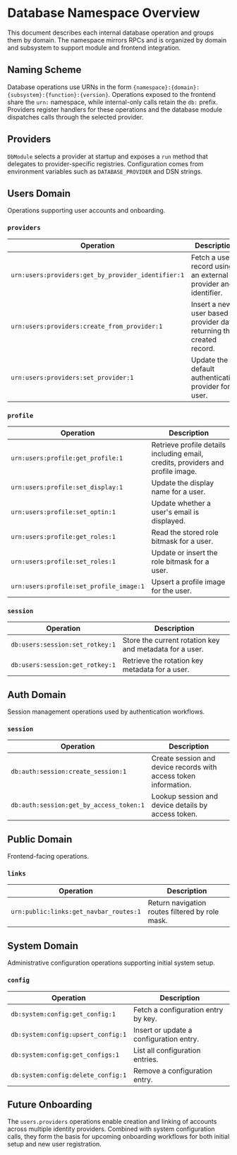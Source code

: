 # Database Namespace Overview

This document describes each internal database operation and groups them by domain. The namespace mirrors RPCs and is organized by domain and subsystem to support module and frontend integration.

## Naming Scheme

Database operations use URNs in the form `{namespace}:{domain}:{subsystem}:{function}:{version}`. Operations exposed to the frontend share the `urn:` namespace, while internal-only calls retain the `db:` prefix. Providers register handlers for these operations and the database module dispatches calls through the selected provider.

## Providers

`DbModule` selects a provider at startup and exposes a `run` method that delegates to provider-specific registries. Configuration comes from environment variables such as `DATABASE_PROVIDER` and DSN strings.

## Users Domain

Operations supporting user accounts and onboarding.

### `providers`

| Operation | Description |
| --- | --- |
| `urn:users:providers:get_by_provider_identifier:1` | Fetch a user record using an external provider and identifier. |
| `urn:users:providers:create_from_provider:1` | Insert a new user based on provider data, returning the created record. |
| `urn:users:providers:set_provider:1` | Update the default authentication provider for a user. |

### `profile`

| Operation | Description |
| --- | --- |
| `urn:users:profile:get_profile:1` | Retrieve profile details including email, credits, providers and profile image. |
| `urn:users:profile:set_display:1` | Update the display name for a user. |
| `urn:users:profile:set_optin:1` | Update whether a user's email is displayed. |
| `urn:users:profile:get_roles:1` | Read the stored role bitmask for a user. |
| `urn:users:profile:set_roles:1` | Update or insert the role bitmask for a user. |
| `urn:users:profile:set_profile_image:1` | Upsert a profile image for the user. |

### `session`

| Operation | Description |
| --- | --- |
| `db:users:session:set_rotkey:1` | Store the current rotation key and metadata for a user. |
| `db:users:session:get_rotkey:1` | Retrieve the rotation key metadata for a user. |

## Auth Domain

Session management operations used by authentication workflows.

### `session`

| Operation | Description |
| --- | --- |
| `db:auth:session:create_session:1` | Create session and device records with access token information. |
| `db:auth:session:get_by_access_token:1` | Lookup session and device details by access token. |

## Public Domain

Frontend-facing operations.

### `links`

| Operation | Description |
| --- | --- |
| `urn:public:links:get_navbar_routes:1` | Return navigation routes filtered by role mask. |

## System Domain

Administrative configuration operations supporting initial system setup.

### `config`

| Operation | Description |
| --- | --- |
| `db:system:config:get_config:1` | Fetch a configuration entry by key. |
| `db:system:config:upsert_config:1` | Insert or update a configuration entry. |
| `db:system:config:get_configs:1` | List all configuration entries. |
| `db:system:config:delete_config:1` | Remove a configuration entry. |

## Future Onboarding

The `users.providers` operations enable creation and linking of accounts across multiple identity providers. Combined with system configuration calls, they form the basis for upcoming onboarding workflows for both initial setup and new user registration.

